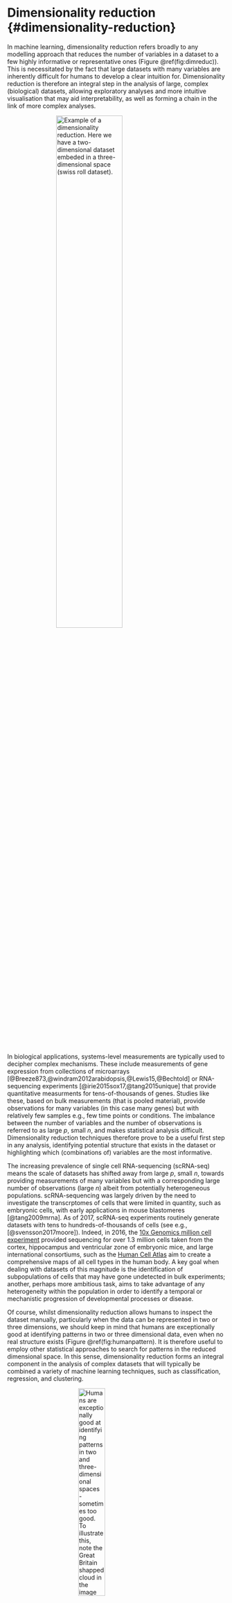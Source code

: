 # Dimensionality reduction {#dimensionality-reduction}

In machine learning, dimensionality reduction refers broadly to any modelling approach that reduces the number of variables in a dataset to a few highly informative or representative ones (Figure \@ref(fig:dimreduc)). This is necessitated by the fact that large datasets with many variables are inherently difficult for humans to develop a clear intuition for. Dimensionality reduction is therefore an integral step in the analysis of large, complex (biological) datasets, allowing exploratory analyses and more intuitive visualisation that may aid interpretability, as well as forming a chain in the link of more complex analyses.

<img src="images/swiss_roll_manifold_sculpting.png" title="Example of a dimensionality reduction. Here we have a two-dimensional dataset embeded in a three-dimensional space (swiss roll dataset)." alt="Example of a dimensionality reduction. Here we have a two-dimensional dataset embeded in a three-dimensional space (swiss roll dataset)." width="55%" style="display: block; margin: auto;" />

In biological applications, systems-level measurements are typically used to decipher complex mechanisms. These include measurements of gene expression from collections of microarrays [@Breeze873,@windram2012arabidopsis,@Lewis15,@Bechtold] or RNA-sequencing experiments [@irie2015sox17,@tang2015unique] that provide quantitative measurments for tens-of-thousands of genes. Studies like these, based on bulk measurements (that is pooled material), provide observations for many variables (in this case many genes) but with relatively few samples e.g., few time points or conditions. The imbalance between the number of variables and the number of observations is referred to as large *p*, small *n*, and makes statistical analysis difficult. Dimensionality reduction techniques therefore prove to be a useful first step in any analysis, identifying potential structure that exists in the dataset or highlighting which (combinations of) variables are the most informative.

The increasing prevalence of single cell RNA-sequencing (scRNA-seq) means the scale of datasets has shifted away from large *p*, small *n*, towards providing measurements of many variables but with a corresponding large number of observations (large *n*) albeit from potentially heterogeneous populations. scRNA-sequencing was largely driven by the need to investigate the transcrptomes of cells that were limited in quantity, such as embryonic cells, with early applications in mouse blastomeres [@tang2009mrna]. As of 2017, scRNA-seq experiments routinely generate datasets with tens to hundreds-of-thousands of cells (see e.g., [@svensson2017moore]). Indeed, in 2016, the [10x Genomics million cell experiment](https://community.10xgenomics.com/t5/10x-Blog/Our-1-3-million-single-cell-dataset-is-ready-to-download/ba-p/276) provided sequencing for over 1.3 million cells taken from the cortex, hippocampus and ventricular zone of embryonic mice, and large international consortiums, such as the [Human Cell Atlas](https://www.humancellatlas.org) aim to create a comprehensive maps of all cell types in the human body. A key goal when dealing with datasets of this magnitude is the identification of subpopulations of cells that may have gone undetected in bulk experiments; another, perhaps more ambitious task, aims to take advantage of any heterogeneity within the population in order to identify a temporal or mechanistic progression of developmental processes or disease.

Of course, whilst dimensionality reduction allows humans to inspect the dataset manually, particularly when the data can be represented in two or three dimensions, we should keep in mind that humans are exceptionally good at identifying patterns in two or three dimensional data, even when no real structure exists (Figure \@ref(fig:humanpattern). It is therefore useful to employ other statistical approaches to search for patterns in the reduced dimensional space. In this sense, dimensionality reduction forms an integral component in the analysis of complex datasets that will typically be combined a variety of machine learning techniques, such as classification, regression, and clustering.

<img src="images/GB1.jpg" title="Humans are exceptionally good at identifying patterns in two and three-dimensional spaces - sometimes too good. To illustrate this, note the Great Britain shapped cloud in the image (presumably drifting away from an EU shaped cloud, not shown). More whimsical shaped clouds can also be seen if you have a spare afternoon.  Golcar Matt/Weatherwatchers [BBC News](http://www.bbc.co.uk/news/uk-england-leeds-40287817)" alt="Humans are exceptionally good at identifying patterns in two and three-dimensional spaces - sometimes too good. To illustrate this, note the Great Britain shapped cloud in the image (presumably drifting away from an EU shaped cloud, not shown). More whimsical shaped clouds can also be seen if you have a spare afternoon.  Golcar Matt/Weatherwatchers [BBC News](http://www.bbc.co.uk/news/uk-england-leeds-40287817)" width="35%" style="display: block; margin: auto;" />

In this chapter we will explore two forms of dimensionality reduction: principle component analysis ([PCA](#linear-dimensionality-reduction)) and t-distributed stochastic neighbour embedding ([tSNE](#nonlinear-dimensionality-reduction)), highlighting the advantages and potential pitfalls of each method. As an illustrative example, we will use these approaches to analyse single cell RNA-sequencing data of early human development. Finally, we will illustrate the use of dimensionality redution on an image dataset.

## Linear Dimensionality Reduction {#linear-dimensionality-reduction}

The most widely used form of dimensionality reduction is principle component analysis (PCA), which was introduced by Pearson in the early 1900's [@pearson1901liii], and independently rediscovered by Hotelling [@hotelling1933analysis]. PCA has a long history of use in biological and ecological applications, with early use in population studies [@sforza1964analysis], and later for the analysis of gene expression data [@vohradsky1997identification,@craig1997developmental,@hilsenbeck1999statistical].

PCA is not a dimensionality reduction technique *per se*, but an alternative way of representing the data that more naturally captures the variance in the system. Specifically, it finds a new co-ordinate system, so that the new "x-axis" (which is called the first principle component; PC1) is aligned along the direction of greatest variance, with an orthogonal "y-axis" aligned along the direction with second greatest variance (the second principle component; PC2), and so forth. At this stage there has been no inherent reduction in the dimensionality of the system, we have simply rotated the data around.

To illustrate PCA we can repeat the analysis of [@ringner2008principal] using the dataset of [@saal2007poor] (GEO GSE5325). This dataset contains gene expression profiles for $105$ breast tumour samples measured using Swegene Human 27K RAP UniGene188 arrays. Within the population of cells, [@ringner2008principal] focused on the expression of *GATA3* and *XBP1*, whose expression was known to correlate with estrogen receptor status [^](Breast cancer cells may be estrogen receptor positive, ER$^+$, or negative, ER$^-$, indicating capacity to respond to estrogen signalling, which has impliations for treatment), representing a two dimensional system. A pre-processed dataset containing the expression levels for *GATA3* and *XBP1*, and ER status, can be loaded into R using the code, below:


```r
library(tidyverse)
library(ggfortify)
library(GGally)
D <- read.csv( 'data/GSE5325/GSE5325_markers.csv', row.names = 1)
```

For illustration purposes we've also included 3 additional variables that have been generated as independent random samples from a univariate normal distribution. We thus have a a $5$ dimensional system, with $x$ and $y$ representing the expression levels of *GATA3* and *XBP1* (rows 1 and 2). For convenience we also have the ER status, which we will not use directly, but simply as a visual readout of our appraoch. We start by plotting *GATA3* expression versus *XBP1*, and color by ER status:


```r
D_trnas <- D %>% 
  t() %>%  
  as.data.frame() %>% 
  rownames_to_column(var='sample') %>% 
  na.omit() %>% 
  mutate( ER = as.factor(ER))

ggplot( data=D_trnas, mapping = aes(x=GATA3, y=XBP1, color = ER))+
  geom_point() 
```

![plot of chunk unnamed-chunk-569](02-dimensionality-reduction_files/figure-html/unnamed-chunk-569-1.png)

As this system is inherently low dimensional we can clearly see that ER status correlates with both *GATA3* and *XBP1* expression. We perform PCA in R using the \texttt{prcomp} function. To do so, we first filter out datapoints that have missing observations, as PCA does not, inherently, deal with missing observations. We will now run PCA using just the first two dimensions to understand what's going on:


```r
Dommitsamps <- t(na.omit(t(D[,]))); #Get the subset of samples

pca1 <- prcomp( t(Dommitsamps[1:2,  ] ), center = TRUE, scale=FALSE  )
summary(pca1)
```

```
## Importance of components:
##                          PC1    PC2
## Standard deviation     1.805 0.8511
## Proportion of Variance 0.818 0.1820
## Cumulative Proportion  0.818 1.0000
```

```r
pca_data <- pca1$x %>% 
  as.data.frame() %>% 
  rownames_to_column(var='sample')

# add ER status
pca_data <- inner_join(pca_data, D_trnas, by = 'sample') 

ggplot(data=pca_data)  +
  geom_point( mapping = aes(x=PC1, y=PC2, color=ER) )
```

![plot of chunk unnamed-chunk-570](02-dimensionality-reduction_files/figure-html/unnamed-chunk-570-1.png)

Note that the \texttt{prcomp} has the option to centre and scale the data. That is, to normalise each variable to have a zero-mean and unit variance. This is particularly important when dealing with variables that may exist over very different scales. For example, for ecological datasets we may have variables that were measured in seconds with others measured in hours. Without normalisation there would appear to be much greater variance in the variable measured in seconds, potentially skewing the results. In general, when dealing with variables that are measured on similar scales (for example gene expression) it is not desirable to normalise the data.

We can better visualise what the PCA has done by plotting the original data side-by-side with the transformed data (note that here we have plotted the negative of PC1).


```r
p1 <- ggplot(data=pca_data)  +
  geom_point( mapping = aes(x=GATA3, y=XBP1, color=ER) )
p2 <- ggplot(data=pca_data)  +
  geom_point( mapping = aes(x=PC1, y=PC2, color=ER) )

plotList <- list(p1,p2)

pm <- ggmatrix(plotList, nrow = 1, ncol=2)

pm
```

![plot of chunk unnamed-chunk-571](02-dimensionality-reduction_files/figure-html/unnamed-chunk-571-1.png)

We can seen that we have simply rotated the original data, so that the greatest variance aligns along the x-axis and so forth. We can find out how much of the variance each of the principle components explains by looking at \texttt{pca1$sdev}:


```r
pca_var <- tibble(
  PC = str_c( 'PC', c(1:length(pca1$sdev))),
  varience = (pca1$sdev^2  / sum(pca1$sdev^2)) * 100
)

ggplot(data=pca_var) +
  geom_bar( mapping =  aes(x=PC, y=varience), stat = 'identity') +
  labs(
    y = '% varience'
  ) +
  theme_classic()
```

![plot of chunk unnamed-chunk-572](02-dimensionality-reduction_files/figure-html/unnamed-chunk-572-1.png)

PC1 explains the vast majority of the variance in the observations. The dimensionality reduction step of PCA occurs when we choose to discard the higher PCs. Of course, by doing so we loose some information about the system, but this may be an acceptable loss compared to the increased interpretability achieved by visualising the system in lower dimensions. In the example from [@ringner2008principal] we can visualise the data using only PC1.


```r
ggplot( data=pca_data) +
  geom_point( mapping = aes(x=PC1, y=1, color = ER)) +
  geom_point( data  =  filter(pca_data, ER ==  0),  mapping = aes(x=PC1,  y=2), color='red') +
  geom_point( data  =  filter(pca_data, ER ==  1),  mapping = aes(x=PC1,  y=3), color='blue') +
  scale_color_manual( values = c('red', 'blue' ) ) +
  scale_y_continuous( breaks = c(1,2,3), label = c( 'All', 'ER-', 'ER+')) +
  theme(
    legend.position = 'none',
    axis.title.y = element_blank(),
    axis.ticks.y = 
  )
```

![plot of chunk unnamed-chunk-573](02-dimensionality-reduction_files/figure-html/unnamed-chunk-573-1.png)

So reducing the system down to one dimension appears to have done a good job at separating out the ER$^+$ cells from the ER$^-$ cells, suggesting that it may be of biological use. Precisely how many PCs to retain remains subjective. For visualisation purposed, it is typical to look at the first two or three only. However, when using PCA as an intermediate step within more complex workflows, more PCs are often retained e.g., by thresholding to a suitable level of explanatory variance.

### Interpreting the Principle Component Axes

In the original data, the individual axes had very obvious interpretations: the x-axis represented expression levels of *GATA3* and the y-axis represented the expression level of *XBP1*. Other than indicating maximum variance, what does PC1 mean? The individual axes represent linear combinations of the expression of various genes. This may not be immediately intuitive, but we can get a feel by projecting the original axes (gene expression) onto the (reduced dimensional) co-ordinate system.


```r
# score plot
scores_df <- as.data.frame(pca1$x) %>% 
  rownames_to_column(var='Sample')

ggplot( data=scores_df, mapping = aes(x=PC1, y=PC2)) +
  geom_point( ) +
  geom_hline(  yintercept = 0, color='purple') +
  geom_vline( xintercept = 0, color = 'orange') +
  geom_text( mapping = aes(label=Sample), check_overlap = T, color='grey') +
  theme_classic()
```

![plot of chunk unnamed-chunk-574](02-dimensionality-reduction_files/figure-html/unnamed-chunk-574-1.png)

```r
## loading plot
loadings_df <- pca1$rotation %>% 
  as.data.frame() %>% 
  rownames_to_column( var='gene')

ggplot(data=loadings_df, mapping = aes(x=PC1, y=PC2)) +
  geom_point() +
  scale_x_continuous(  limits = c(-0.8, 0.8)) +
  scale_y_continuous(limits = c(-0.8, 0.8)) +
  geom_text( mapping = aes( label =  gene)) +
  geom_hline(  yintercept = 0, color='blue') +
  geom_vline(xintercept = 0, color='orange') +
  geom_segment( mapping = aes( x=0,y=0, xend=PC1, yend=PC2), 
                arrow = arrow(length=unit(0.25, 'cm')), inherit.aes = F) +
  theme_classic()
```

![plot of chunk unnamed-chunk-574](02-dimensionality-reduction_files/figure-html/unnamed-chunk-574-2.png)

```r
## biplot
autoplot(pca1, loadings = TRUE,
         loadings.label = TRUE) +
  geom_hline(  yintercept = 0, color='blue') +
  geom_vline( xintercept = 0, color='orange') +
  theme_classic()
```

![plot of chunk unnamed-chunk-574](02-dimensionality-reduction_files/figure-html/unnamed-chunk-574-3.png)

In this particular case, we can see that both genes appear to be reasonably strongly associated with PC1. When dealing with much larger systems e.g., with more genes, we can, of course, project the original axes into the reduced dimensional space. In general this is particularly useful for identifying genes associated with particular PCs, and ultimately assigning a biological interpretation to the PCs.

Excercise: Try doing a PCA again, this time including all variables. What are the key features of the dataset?

### Horseshoe effect

Principle component analysis is a linear dimensionality reduction technique, and is not always appropriate for complex datasets, particularly when dealing with nonlinearities. To illustrate this, let's consider an simulated expression set containing $8$ genes, with $10$ timepoints/conditions. We can represent this dataset in terms of a matrix: 


```r
X <- matrix( c(2,4,2,0,0,0,0,0,0,0,
                 0,2,4,2,0,0,0,0,0,0,
                 0,0,2,4,2,0,0,0,0,0,  
                 0,0,0,2,4,2,0,0,0,0,   
                 0,0,0,0,2,4,2,0,0,0,    
                 0,0,0,0,0,2,4,2,0,0,   
                 0,0,0,0,0,0,2,4,2,0,  
                 0,0,0,0,0,0,0,2,4,2), nrow=8,  ncol=10, byrow = TRUE)
rownames(X) <- paste( 'G', 1:nrow(X), sep='')
```

Or we can visualise by plotting a few of the genes:


```r
hs_tab <- X %>% 
  as.data.frame() %>% 
  rename_all(str_replace, 'V', '') %>% 
  mutate( gene = paste('gene', 1:nrow(.), sep='_')) %>% 
  pivot_longer( cols=-gene, names_to = 'time', values_to = 'exp') %>% 
  mutate( time=as.integer(time))
ggplot( data=hs_tab) +
  geom_line( mapping = aes(x=time, y=exp, color=gene)) +
  theme_classic()
```

![plot of chunk unnamed-chunk-576](02-dimensionality-reduction_files/figure-html/unnamed-chunk-576-1.png)

By eye, we see that the data can be separated out by a single direction: that is, we can order the data from time/condition 1 through to time/condition 10. Intuitively, then, the data can be represented by a single dimension. Let's run PCA as we would normally, and visualise the result, plotting the first two PCs:


```r
pca2 <- prcomp( X, center = TRUE, scale. = F )

autoplot(pca2, label=T, padding = 1, label.repel = T) +
  theme_classic()
```

![plot of chunk unnamed-chunk-577](02-dimensionality-reduction_files/figure-html/unnamed-chunk-577-1.png)

We see that the PCA plot has placed the datapoints in a horseshoe shape, with gene 1 becoming closer to gene 8. From the earlier plots of gene expression profiles we can see that the relationships between the various genes are not entirely straightforward. For example, gene 1 is initially correlated with gene 2, then negatively correlated, and finally uncorrelated, whilst no correlation exists between gene 1 and genes 5 - 8. These nonlinearities make it difficult for PCA which, in general, attempts to preserve large pairwise distances, leading to the well known horseshoe effect [@novembre2008interpreting,@reich2008principal]. These types of artefacts may be problematic when trying to interpret data, and due care must be given when these type of effects are seen.

### PCA analysis of mammalian development

Now that we have a feel for PCA and understand some of the basic commands we can apply it in a real setting. Here we will make use of preprocessed data taken from [@yan2013single] (GEO  GSE36552) and [@guo2015transcriptome] (GEO GSE63818). The data from [@yan2013single] represents single cell RNA-seq measurements from human embryos from the zygote stage (a single cell produced following fertilisation of an egg) through to the blastocyst stage (an embryo consisting of around 64 cells), as well as human embryonic stem cells (hESC; cells extracted from an early blsatocyst stage embryo and maintained *in vitro*). The dataset of [@guo2015transcriptome] contains scRNA-seq data from human primordial germ cells (hPGCs), precursors of sperm or eggs that are specified early in the developing human embryo soon after implantation (around week 2-3 in humans), and somatic cells. Together, these datasets provide useful insights into early human development, and possible mechanisms for the specification of early cell types, such as PGCs. 

<img src="images/PGCs.png" title="Example of early human development. Here we have measurements of cells from preimplantation embryos, embryonic stem cells, and from post-implantation primordial germ cells and somatic tissues." alt="Example of early human development. Here we have measurements of cells from preimplantation embryos, embryonic stem cells, and from post-implantation primordial germ cells and somatic tissues." width="55%" style="display: block; margin: auto;" />

Preprocessed data contains $\log_2$ normalised counts for around $400$ cells using $2957$ marker genes can be found in the file \texttt{/data/PGC_transcriptomics/PGC_transcriptomics.csv}. Note that the first line of data in the file is an indicator denoting cell type (-1 = ESC, 0 = pre-implantation, 1 = PGC, and 2 = somatic cell). The second row indicates the sex of the cell (0 = unknown/unlabelled, 1 = XX, 2 = XY), with the third row indicating capture time (-1 = ESC, 0 - 7 denotes various developmental stages from zygote to blastocyst, 8 - 13 indicates increasing times of embryo development from week 4 through to week 19).

We will first run PCA on the data. Recall that the data is already log_2 normalised, with expression values beginning from row 4. Within R we would run:


```r
set.seed(12345)
sc_rna <- read_csv(file = "data/PGC_transcriptomics/PGC_transcriptomics.csv")

metadata <- sc_rna %>% 
  slice( 1:4) %>% 
  pivot_longer( cols=-Sample, names_to = 'cell_type', values_to  = 'index') %>% 
  pivot_wider( names_from = Sample, values_from = index) %>% 
  mutate(group=str_remove(cell_type, '_.*$')) %>% 
  mutate_if( is.numeric, as.factor)  
  

sc_rna_fil <- sc_rna %>% 
  slice(-c(1:4)) %>% 
  column_to_rownames(var='Sample') %>% 
  as.matrix()

genenames <- rownames(sc_rna_fil)
pcaresult <- prcomp( t(sc_rna_fil)  , center = TRUE, scale = FALSE)

autoplot( pcaresult, 
          data=metadata,
          colour='group'
          )
```

![plot of chunk unnamed-chunk-578](02-dimensionality-reduction_files/figure-html/unnamed-chunk-578-1.png)

Here we have opted to centre the data, but have not normalised each gene to be zero-mean. This is beacuse we are dealing entirely with gene expression, rather than a variety of variables that may exist on different scales. 

We can plot the data as follows:



```r
autoplot( pcaresult, 
          data=metadata,
          colour='group'
          )
```

![plot of chunk unnamed-chunk-579](02-dimensionality-reduction_files/figure-html/unnamed-chunk-579-1.png)

From the plot, we can see PCA has done a reasonable job of separating out various cells. For example, a cluster of PGCs appears at the top of the plot, with somatic cells towards the lower right hand side. Pre-implantation embryos and ESCs appear to cluster together: perhaps this is not surprising as ESCs are derived from blastocyst cells. Loosely, we can interpret PC1 as dividing pre-implantation cells from somatic cells, with PC2 separating out PGCs.

Previously we used PCA to reduce the dimensionality of our data from thousands of genes down to two principle components. By eye, PCA appeared to do a reasonable job separating out different cell types. A useful next step might therefore be to perform clustering on the reduced dimensional space. We will go into more details about clusterin in subsequent sections, but for now we will simply use clustering as a tool for seperating out our datasets. We can run k-means clustering on a matrix using:


```r
set.seed(12345)
dim( pcaresult$x)
```

```
## [1] 452 452
```

```r
k_clust <- kmeans( x=pcaresult$x[,1:2], centers = 4, iter.max = 1000)

#  get first 2 PCs
sc_pc_tab <- pcaresult$x %>% 
  as.data.frame() %>% 
  rownames_to_column(var='cell_type') %>% 
  select(cell_type, PC1, PC2)

# join pc and metadata
sc_pc_tab <- left_join(sc_pc_tab, metadata, by='cell_type')

# cell type and cluster number
ct_clu <- tibble( cell_type=names(k_clust$cluster),
                  kmean_clusters  = as.factor(k_clust$cluster)
                  )

sc_pc_tab <- left_join(sc_pc_tab, ct_clu, by='cell_type')

# plot PCA
ggplot( data=sc_pc_tab, mapping = aes(x=PC1, y=PC2, color=group, shape  = kmean_clusters)) +
  geom_point()
```

![plot of chunk unnamed-chunk-580](02-dimensionality-reduction_files/figure-html/unnamed-chunk-580-1.png)


## Exercise 2.3.

In our previous section we identified clusters associated with various groups. In our application cluster 1 was associated primarily with pre-implantation cells, with cluster 3 associated with PGCs. We could therefore empirically look for genes that are differentially expressed. Since we know SOX17 is associated with PGC specification in humans [@irie2015sox17,@tang2015unique] let's first compare the expression levels of SOX17 in the two groups:


```r
# SOX17  gene expression
gene_exp <- sc_rna_fil %>% 
  as.data.frame() %>% 
  rownames_to_column( var='gene') %>% 
  filter( gene == 'SOX17' ) %>% 
  pivot_longer( cols=-gene, names_to = 'cell_type', values_to = 'expression')

# join metadata and exp. tab
gene_exp <- left_join(gene_exp, sc_pc_tab, by='cell_type') 

gene_clu1_exp <- gene_exp %>% 
  filter(kmean_clusters == '1') %>% 
  pull(expression)

gene_clu2_exp <- gene_exp %>% 
  filter(kmean_clusters == '2') %>% 
  pull(expression)

t.test(gene_clu1_exp, gene_clu2_exp)
```

```
## 
## 	Welch Two Sample t-test
## 
## data:  gene_clu1_exp and gene_clu2_exp
## t = 13.174, df = 301.34, p-value < 2.2e-16
## alternative hypothesis: true difference in means is not equal to 0
## 95 percent confidence interval:
##  1.772243 2.394655
## sample estimates:
## mean of x mean of y 
## 2.3216827 0.2382337
```

Typically we won't always know the important genes, but can perform an unbiased analysis by testing all genes.


```r
all_genes <- row.names(sc_rna_fil)

p_values <- c()

for( each_gene in all_genes){
  gene_exp <- sc_rna_fil %>% 
    as.data.frame() %>% 
    rownames_to_column( var='gene') %>% 
    filter( gene == each_gene ) %>% 
    pivot_longer( cols=-gene, names_to = 'cell_type', values_to = 'expression')
  
  # add metadata tp exp tab
  gene_exp <- left_join(gene_exp, sc_pc_tab, by='cell_type') 
  
  gene_clu1_exp <- gene_exp %>% 
    filter(kmean_clusters == '1') %>% 
    pull(expression)
  
  gene_clu2_exp <- gene_exp %>% 
    filter(kmean_clusters == '2') %>% 
    pull(expression)
  
  two_sam_test <- t.test(gene_clu1_exp, gene_clu2_exp)
  
  p_values <- c(p_values, two_sam_test$p.value)
}

genes_p_vals <- tibble(gene=all_genes,
                       pval=p_values)
```

Within our example, the original axes of our data have very obvious solutions: the axes represent the expression levels of individual genes. The PCs, however, represent linear combinations of various genes, and do not have obvious interpretations. To find an intuition, we can project the original axes (genes) into the new co-ordinate system. This is stored in \texttt{pcaresult$rotation} variable.


```r
# PCA rotation data
pca_rot <- pcaresult$rotation %>% 
  as.data.frame() %>% 
  rownames_to_column(var='gene')

ggplot(data=pca_rot) +
  geom_text( mapping = aes( x=PC1, y=PC2, label  = gene), size=1) 
```

![plot of chunk unnamed-chunk-583](02-dimensionality-reduction_files/figure-html/unnamed-chunk-583-1.png)

Okay, this plot is a little busy, so let's focus in on a particular region. Recall that PGCs seemed to lie towards the upper section of the plot (that is PC2 separated out PGCs from other cell types), so we'll take a look at the top section:


```r
ggplot(data=pca_rot) +
  geom_text( mapping = aes( x=PC1, y=PC2, label  = gene), size=2) +
  scale_y_continuous( limits = c(0.04,0.1))
```

![plot of chunk unnamed-chunk-584](02-dimensionality-reduction_files/figure-html/unnamed-chunk-584-1.png)

We now see a number of genes that are potentially associated with PGCs. These include a number of known PGCs, for example, both SOX17 and PRDM1 (which can be found at co-ordinates PC1=0, PC2= 0.04) represent two key specifiers of human PGC fate [@irie2015sox17,@tang2015unique,@kobayashi2017principles]. We further note a number of other key regulators, such as DAZL, have been implicated in germ cell development, with DAZL over expressed ESCs forming spermatogonia-like colonies in a rare instance upon xenotransplantation [@panula2016over].

We can similarly look at regions associated with early embryogenesis by concentrating on the lower half of the plot:


```r
ggplot(data=pca_rot) +
  geom_text( mapping = aes( x=PC1, y=PC2, label  = gene), size=2) +
  scale_y_continuous( limits = c(-0.07,-0.03)) +
  scale_x_continuous( limits=c(0,0.07))
```

![plot of chunk unnamed-chunk-585](02-dimensionality-reduction_files/figure-html/unnamed-chunk-585-1.png)

This appears to identify a number of genes associated with embryogenesis, for example, DPPA3, which encodes for a maternally inherited factor, Stella, required for normal pre-implantation development [@bortvin2004dppa3,@payer2003stella] as well as regulation of transcriptional and endogenous retrovirus programs during maternal-to-zygotic transition [@Huang2017stella].


## Nonlinear Dimensionality Reduction {#nonlinear-dimensionality-reduction}

Whilst [PCA]{#linear-dimensionality-reduction} is extremely useful for exploratory analysis, it is not always appropriate, particularly for datasets with nonlinearities. A large number of nonlinear dimensionality reduction techniques have therefore been developed. Perhaps the most commonly applied technique of the moment is t-distributed stochastic neighbour embedding (tSNE) [@maaten2008visualizing,@van2009learning,@van2012visualizing,@van2014accelerating].

In general, tSNE attempts to take points in a high-dimensional space and find a faithful representation of those points in a lower-dimensional space. The SNE algorithm initially converts the high-dimensional Euclidean distances between datapoints into conditional probabilities. Here $p_{j|i}$, indicates the probability that datapoint $x_i$ would pick $x_j$ as its neighbour if neighbours were picked in proportion to their probability density under a Gaussian centred at $x_i$:

$p_{j|i} = \frac{\exp(-|\mathbf{x}_i - \mathbf{x}_j|^2/2\sigma_i^2)}{\sum_{k\neq l}\exp(-|\mathbf{x}_k - \mathbf{x}_l|^2/2\sigma_i^2)}$

We can define a similar conditional probability for the datapoints in the reduced dimensional space, $y_j$ and $y_j$ as:

$q_{j|i} = \frac{\exp(-|\mathbf{y}_i - \mathbf{y}_j|^2)}{\sum_{k\neq l}\exp(-|\mathbf{y}_k - \mathbf{y}_l|^2)}$.

Natural extensions to this would instead use a Student-t distribution for the lower dimensional space:

$q_{j|i} = \frac{(1+|\mathbf{y}_i - \mathbf{y}_j|^2)^{-1}}{\sum_{k\neq l}(1+|\mathbf{y}_i - \mathbf{y}_j|^2)^{-1}}$.

If SNE has mapped points $\mathbf{y}_i$ and $\mathbf{y}_j$ faithfully, we have $p_{j|i} = q_{j|i}$. We can define a similarity measure over these distribution based on the Kullback-Leibler-divergence:

$C = \sum KL(P_i||Q_i)= \sum_i \sum_j p_{i|j} \log \biggl{(} \frac{p_{i|j}}{q_{i|j}} \biggr{)}$

If $p_{j|i} = q_{j|i}$, that is, if our reduced dimensionality representation faithfully captures the higher dimensional data, this value will be equal to zero, otherwise it will be a positive number. We can attempt to minimise this value using gradient descent.

Note that in many cases this lower dimensionality space can be initialised using PCA or other dimensionality reduction technique. The tSNE algorithm is implemented in R via the \texttt{Rtsne} package.


```r
library(Rtsne)
library(scatterplot3d)
set.seed(12345)
```

To get a feel for tSNE we will first generate some artificial data. In this case we generate two different groups that exist in a 3-dimensional space. We choose these groups to be Gaussian distributed, with different means and variances:


```r
D1 <- matrix( rnorm(5*3, mean=0,sd=1), nrow=100, ncol=3 )
D2 <- matrix( rnorm(5*3, mean=5,sd=3), nrow=100, ncol=3 ) 
D3 <- rbind(D1,D2)
colors <- c(rep('red', 100), rep('blue', 100))
scatterplot3d(D3,color=colors, main="3D Scatterplot",xlab="x",ylab="y",zlab="z")
```

![plot of chunk unnamed-chunk-587](02-dimensionality-reduction_files/figure-html/unnamed-chunk-587-1.png)

We can run tSNE on this dataset and try to condense the data down from a three-dimensional to a two-dimensional representation. Unlike PCA, which has no real free parameters, tSNE has a variety of parameters that need to be set. First, we have the perplexity parameter which, in essence, balances local and global aspects of the data. For low values of perplexity, the algorithm will tend to entirely focus on keeping datapoints locally together.


```r
tsne_model_1 <- Rtsne(D3, check_duplicates=FALSE, pca=TRUE, perplexity=10, theta=0.5, dims=2)

tsne_model_1$Y %>% 
  as.data.frame() %>% 
  rename(tSNE1=V1,  tSNE2=V2) %>% 
  mutate( samples=c(rep('D1', 100), rep('D2', 100) ) )%>% 
  ggplot() +
  geom_point( mapping = aes(x=tSNE1, y=tSNE2, color=samples), alpha=0.5) +
  scale_color_manual(values=c('red', 'blue')) +
  scale_x_continuous( limits = c(-55, 55)) +
  scale_y_continuous( limits = c(-55, 55)) +
  theme_classic() 
```

![plot of chunk unnamed-chunk-588](02-dimensionality-reduction_files/figure-html/unnamed-chunk-588-1.png)

Note that here we have set the perplexity parameter reasonably low, and tSNE appears to have identified a lot of local structure that (we know) doesn't exist. Let's try again using a larger value for the perplexity parameter. 


```r
tsne_model_1 <- Rtsne(D3, check_duplicates=FALSE, pca=TRUE, perplexity=50, theta=0.5, dims=2)

p <- tsne_model_1$Y %>% 
  as.data.frame() %>% 
  rename(tSNE1=V1,  tSNE2=V2) %>% 
  mutate( samples=c(rep('D1', 100), rep('D2', 100) ) )%>% 
  ggplot() +
  geom_point( mapping = aes(x=tSNE1, y=tSNE2, color=samples), alpha=0.5) +
  scale_color_manual(values=c('red', 'blue')) +
  scale_x_continuous( limits = c(-55, 55)) +
  scale_y_continuous( limits = c(-55, 55)) +
  theme_classic()

print(p)
```

![plot of chunk unnamed-chunk-589](02-dimensionality-reduction_files/figure-html/unnamed-chunk-589-1.png)

This appears to have done a better job of representing the data in a two-dimensional space. 

### Nonlinear warping  

In our previous example we showed that if the perplexity parameter was correctly set, tSNE seperated out the two populations very well. If we plot the original data next to the tSNE reduced dimensionality represention, however, we will notice something interesting:


```r
scatterplot3d(D3,color=colors, main="3D Scatterplot",xlab="x",ylab="y",zlab="z")
```

![plot of chunk unnamed-chunk-590](02-dimensionality-reduction_files/figure-html/unnamed-chunk-590-1.png)

```r
print(p)
```

![plot of chunk unnamed-chunk-590](02-dimensionality-reduction_files/figure-html/unnamed-chunk-590-2.png)

Whilst in the origianl data the two groups had very different variances, in the reduced dimensionality representation they appeared to show a similar spread. This is down to tSNEs ability to represent nonlinearities, and the algorithm performs different transformations on different regions. This is important to keep in mind: the spread in a tSNE output are not always indicative of the level of heterogeneity in the data.

### Stochasticity

A final important point to note is that tSNE is stochastic in nature. Unlike PCA which, for the same dataset, will always yield the same result, if you run tSNE twice you will likely find different results. We can illustrate this below, by running tSNE again for perplexity $30$, and plotting the results alongside the previous ones.


```r
set.seed(123456)
tsne_model_1 <- Rtsne(D3, check_duplicates=FALSE, pca=TRUE, perplexity=30, theta=0.5, dims=2)

set.seed(0)
tsne_model_2 <- Rtsne(D3, check_duplicates=FALSE, pca=TRUE, perplexity=30, theta=0.5, dims=2)

p1 <- tsne_model_1$Y %>% 
  as.data.frame() %>% 
  rename(tSNE1=V1,  tSNE2=V2) %>% 
  mutate( samples=c(rep('D1', 100), rep('D2', 100) ) )%>% 
  ggplot() +
  geom_point( mapping = aes(x=tSNE1, y=tSNE2, color=samples), alpha=0.5) +
  scale_color_manual(values=c('red', 'blue')) +
  scale_x_continuous( limits = c(-55, 55)) +
  scale_y_continuous( limits = c(-55, 55)) +
  theme_classic()

p2 <- tsne_model_2$Y %>% 
  as.data.frame() %>% 
  rename(tSNE1=V1,  tSNE2=V2) %>% 
  mutate( samples=c(rep('D1', 100), rep('D2', 100) ) )%>% 
  ggplot() +
  geom_point( mapping = aes(x=tSNE1, y=tSNE2, color=samples), alpha=0.5) +
  scale_color_manual(values=c('red', 'blue')) +
  scale_x_continuous( limits = c(-55, 55)) +
  scale_y_continuous( limits = c(-55, 55)) +
  theme_classic()


plotList <- list(p1,p2)
pm <- ggmatrix(plotList, nrow = 1, ncol=2)
pm
```

![plot of chunk unnamed-chunk-591](02-dimensionality-reduction_files/figure-html/unnamed-chunk-591-1.png)

Note that this stochasticity, itself, may be a useful property, allowing us to gauge robustness of our biological interpretations. A comprehensive blog discussing the various pitfalls of tSNE is available [here](https://distill.pub/2016/misread-tsne/).

### Analysis of mammalian development

In earlier sections we used PCA to analyse scRNA-seq datasets of early human embryo development. In general PCA seemed adept at picking out different cell types and idetifying putative regulators associated with those cell types. We will now use tSNE to analyse the same data.

Excercise 2.5. Load in the single cell dataset and run tSNE. How do pre-implantation cells look in tSNE? 

Excercise 2.6. Note that cells labelled as pre-implantation actually consists of a variety of cells, from oocytes through to blastocyst stage. Take a look at the pre-implantation cells only using tSNE. Hint: a more refined categorisation of the developmental stage of pre-implantation cells can be found by looking at the developmental time variable (0=oocyte, 1=zygote, 2=2C, 3=4C, 4=8C, 5=Morula, 6=blastocyst). Try plotting the data from tSNE colouring the data according to developmental stage.


## Other dimensionality reduction techniques

A large number of alternative dimensionality reduction techniques exist with corresponding implementation in R. These include probabilistic extensions to PCA [pcaMethods](https://www.rdocumentation.org/packages/pcaMethods/versions/1.64.0), as well as other nonlinear dimensionality reduction techniques [Isomap](https://www.rdocumentation.org/packages/RDRToolbox/versions/1.22.0), as well as those based on Gaussian Processes ([GPLVM](https://github.com/SheffieldML/vargplvm.git); Lawrence 2004). Other packages such as [kernlab](https://cran.r-project.org/web/packages/kernlab/index.html) provide a general suite of tools for dimensionality reduction.

Solutions to exercises can be found in appendix \@ref(solutions-dimensionality-reduction).
